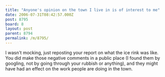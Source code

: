 ```yaml
---
title: "Anyone's opinion on the town I live in is of interest to me"
date: 2006-07-31T08:42:57.000Z
post: 8795
board: 8
layout: post
parent: 8794
permalink: /m/8795/
---
```

I wasn't mocking, just reposting your report on what the ice rink was like. You did make those negative comments in a public place (I found them by googling, not by going through your rubbish or anything), and they might have had an effect on the work people are doing in the town.

